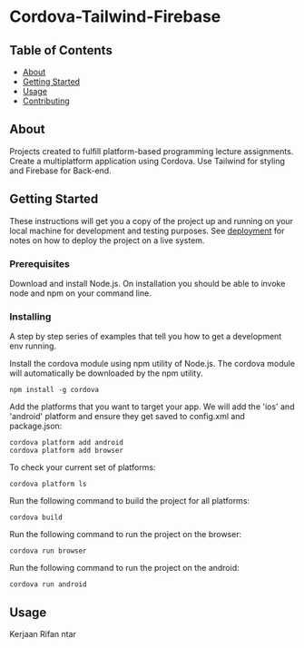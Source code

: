 # Cordova-Tailwind-Firebase

## Table of Contents

- [About](#about)
- [Getting Started](#getting_started)
- [Usage](#usage)
- [Contributing](../CONTRIBUTING.md)

## About <a name = "about"></a>

Projects created to fulfill platform-based programming lecture assignments. Create a multiplatform application using Cordova. Use Tailwind for styling and Firebase for Back-end.

## Getting Started <a name = "getting_started"></a>

These instructions will get you a copy of the project up and running on your local machine for development and testing purposes. See [deployment](#deployment) for notes on how to deploy the project on a live system.

### Prerequisites

Download and install Node.js. On installation you should be able to invoke node and npm on your command line.

### Installing

A step by step series of examples that tell you how to get a development env running.

Install the cordova module using npm utility of Node.js. The cordova module will automatically be downloaded by the npm utility.

```
npm install -g cordova
```

Add the platforms that you want to target your app. We will add the 'ios' and 'android' platform and ensure they get saved to config.xml and package.json:

```
cordova platform add android
cordova platform add browser
```

To check your current set of platforms:

```
cordova platform ls
```

Run the following command to build the project for all platforms:

```
cordova build
```

Run the following command to run the project on the browser:

```
cordova run browser
```

Run the following command to run the project on the android:

```
cordova run android
```

## Usage <a name = "usage"></a>

Kerjaan Rifan ntar
